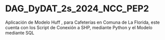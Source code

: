 # DAG_DyDAT_2s_2024_NCC_PEP2
Aplicación de Modelo Huff , para Cafeterías en Comuna de La Florida, este cuenta con los Script de Conexión a  SHP, mediante Python y el Modelo mediante SQL
